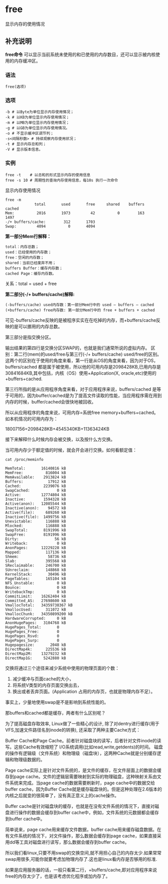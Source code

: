 free
===

显示内存的使用情况

## 补充说明

**free命令** 可以显示当前系统未使用的和已使用的内存数目，还可以显示被内核使用的内存缓冲区。

###  语法 

```shell
free(选项)
```

###  选项 

```shell
-b # 以Byte为单位显示内存使用情况；
-k # 以KB为单位显示内存使用情况；
-m # 以MB为单位显示内存使用情况；
-g # 以GB为单位显示内存使用情况。 
-o # 不显示缓冲区调节列；
-s<间隔秒数> # 持续观察内存使用状况；
-t # 显示内存总和列；
-V # 显示版本信息。
```

###  实例 

```shell
free -t    # 以总和的形式显示内存的使用信息
free -s 10 # 周期性的查询内存使用信息，每10s 执行一次命令
```

显示内存使用情况

```shell
free -m
             total       used       free     shared    buffers     cached
Mem:          2016       1973         42          0        163       1497
-/+ buffers/cache:        312       1703
Swap:         4094          0       4094
```

 **第一部分Mem行解释：** 

```shell
total：内存总数；
used：已经使用的内存数；
free：空闲的内存数；
shared：当前已经废弃不用；
buffers Buffer：缓存内存数；
cached Page：缓存内存数。
```

关系：total = used + free

 **第二部分(-/+ buffers/cache)解释:** 

```shell
(-buffers/cache) used内存数：第一部分Mem行中的 used – buffers – cached
(+buffers/cache) free内存数: 第一部分Mem行中的 free + buffers + cached
```

可见-buffers/cache反映的是被程序实实在在吃掉的内存，而+buffers/cache反映的是可以挪用的内存总数。

第三部分是指交换分区。

输出结果的第四行是交换分区SWAP的，也就是我们通常所说的虚拟内存。
区别：第二行(mem)的used/free与第三行(-/+ buffers/cache) used/free的区别。 这两个的区别在于使用的角度来看，第一行是从OS的角度来看，因为对于OS，buffers/cached 都是属于被使用，所以他的可用内存是2098428KB,已用内存是30841684KB,其中包括，内核（OS）使用+Application(X, oracle,etc)使用的+buffers+cached.

第三行所指的是从应用程序角度来看，对于应用程序来说，buffers/cached 是等于可用的，因为buffer/cached是为了提高文件读取的性能，当应用程序需在用到内存的时候，buffer/cached会很快地被回收。

所以从应用程序的角度来说，可用内存=系统free memory+buffers+cached。
如本机情况的可用内存为：

18007156=2098428KB+4545340KB+11363424KB

接下来解释什么时候内存会被交换，以及按什么方交换。 

当可用内存少于额定值的时候，就会开会进行交换。如何看额定值：

```shell
cat /proc/meminfo

MemTotal:       16140816 kB
MemFree:          816004 kB
MemAvailable:    2913824 kB
Buffers:           17912 kB
Cached:          2239076 kB
SwapCached:            0 kB
Active:         12774804 kB
Inactive:        1594328 kB
Active(anon):   12085544 kB
Inactive(anon):    94572 kB
Active(file):     689260 kB
Inactive(file):  1499756 kB
Unevictable:      116888 kB
Mlocked:          116888 kB
SwapTotal:       8191996 kB
SwapFree:        8191996 kB
Dirty:                56 kB
Writeback:             0 kB
AnonPages:      12229228 kB
Mapped:           117136 kB
Shmem:             58736 kB
Slab:             395568 kB
SReclaimable:     246700 kB
SUnreclaim:       148868 kB
KernelStack:       30496 kB
PageTables:       165104 kB
NFS_Unstable:          0 kB
Bounce:                0 kB
WritebackTmp:          0 kB
CommitLimit:    16262404 kB
Committed_AS:   27698600 kB
VmallocTotal:   34359738367 kB
VmallocUsed:      311072 kB
VmallocChunk:   34350899200 kB
HardwareCorrupted:     0 kB
AnonHugePages:   3104768 kB
HugePages_Total:       0
HugePages_Free:        0
HugePages_Rsvd:        0
HugePages_Surp:        0
Hugepagesize:       2048 kB
DirectMap4k:      225536 kB
DirectMap2M:    13279232 kB
DirectMap1G:     5242880 kB
```

交换将通过三个途径来减少系统中使用的物理页面的个数：　
 
1. 减少缓冲与页面cache的大小， 
2. 将系统V类型的内存页面交换出去，　 
3. 换出或者丢弃页面。(Application 占用的内存页，也就是物理内存不足）。 

事实上，少量地使用swap是不是影响到系统性能的。

那buffers和cached都是缓存，两者有什么区别呢？

为了提高磁盘存取效率, Linux做了一些精心的设计, 除了对dentry进行缓存(用于VFS,加速文件路径名到inode的转换), 还采取了两种主要Cache方式：

Buffer Cache和Page Cache。前者针对磁盘块的读写，后者针对文件inode的读写。这些Cache有效缩短了 I/O系统调用(比如read,write,getdents)的时间。
磁盘的操作有逻辑级（文件系统）和物理级（磁盘块），这两种Cache就是分别缓存逻辑和物理级数据的。

Page cache实际上是针对文件系统的，是文件的缓存，在文件层面上的数据会缓存到page cache。文件的逻辑层需要映射到实际的物理磁盘，这种映射关系由文件系统来完成。当page cache的数据需要刷新时，page cache中的数据交给buffer cache，因为Buffer Cache就是缓存磁盘块的。但是这种处理在2.6版本的内核之后就变的很简单了，没有真正意义上的cache操作。

Buffer cache是针对磁盘块的缓存，也就是在没有文件系统的情况下，直接对磁盘进行操作的数据会缓存到buffer cache中，例如，文件系统的元数据都会缓存到buffer cache中。

简单说来，page cache用来缓存文件数据，buffer cache用来缓存磁盘数据。在有文件系统的情况下，对文件操作，那么数据会缓存到page cache，如果直接采用dd等工具对磁盘进行读写，那么数据会缓存到buffer cache。

所以我们看linux,只要不用swap的交换空间,就不用担心自己的内存太少.如果常常swap用很多,可能你就要考虑加物理内存了.这也是linux看内存是否够用的标准.

如果是应用服务器的话，一般只看第二行，+buffers/cache,即对应用程序来说free的内存太少了，也是该考虑优化程序或加内存了。



